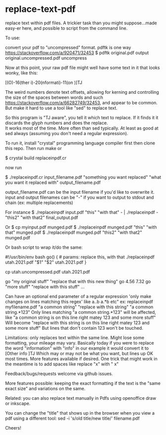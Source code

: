 # replace-text-pdf

replace text within pdf files.  A trickier task than you might suppose...made easy-er here,
and possible to script from the command line.

To use: 

convert your pdf to "uncompressed" format.  pdftk is one way https://stackoverflow.com/a/920471/32453
  $ pdftk original.pdf output original.uncompressed.pdf uncompress

Now at this point, your raw pdf file might well have some text in it that looks wonky, like this:

[(O)-16(ther i)-20(nformati)-11(on )]TJ

The weird numbers denote text offsets, allowing for kerning and controlling the size of the spaces between words and such https://stackoverflow.com/a/66282749/32453, and appear to be common.  But make it hard to use a tool like "sed" to replace text.

So this program is "TJ aware", you tell it which text to replace.  If it finds it it discards the glyph numbers and does the replace.  
It works most of the time.  More often than sed typically.  At least as good at sed always (assuming you don't need a regular expression).

To run it, install "crystal" programming language compiler first
then clone this repo.  Then run make or 

$ crystal build replaceinpdf.cr

now run

$ ./replaceinpdf.cr input_filename.pdf "something you want replaced" "what you want it replaced with" output_filename.pdf

output_filename.pdf can be the input filename if you'd like to overwrite it.  input and output filenames can be "-" if you want to output to stdout and chain (ex: multiple replacements)

For instance $ ./replaceinpdf input.pdf "this" "with that" - | ./replaceinpdf - "this2" "with that2" final_output.pdf

Or 
$ cp myinput.pdf munged.pdf
$ ./replaceinpdf munged.pdf "this" "with that" munged.pdf
$ ./replaceinpdf munged.pdf "this2" "with that2" munged.pdf

Or bash script to wrap it/do the same:

#!/usr/bin/env bash
go() { # params: replace this, with that
  ./replaceinpdf  utah.2021.pdf "$1" "$2" utah.2021.pdf
}

cp utah.uncompressed.pdf utah.2021.pdf

go "my original stuff" "replace that with this new thing"
go 4.56 7.32
go "more stuff" "replace with this stuff"
...

Can have an optional end parameter of a regular expression 'only make changes on lines matching this regex' like a..b a.*b etc"
  ex: replaceinpdf myfilename.pdf "a common string" "replace with this string" "a common string.*123"
     Only lines matching "a common string.*123" will be affected, like "a common string is on this line right matey 123 and some more stuff"
       Will become "replace with this string is on this line right matey 123 and some more stuff"
     But lines that don't contain 123 won't be touched.

Limitations: only replaces text within the same line.  Might lose some formatting, your mileage may vary.  Basically today if you were to replace the word "information" with "info" in our example it would convert it to
[Other info ]TJ
Which may or may not be what you want, but lines up OK most times.  More features available if desired.  One trick that might work in the meantime is to add spaces like replace "x" with "  x"

Feedback/bugs/requests welcome via github issues.

More features possible: keeping the exact formatting if the text is the "same exact size" 
  and variations on the same.

Related: you can also replace text manually in Pdfs using openoffice draw or inkscape.

You can change the "title" that shows up in the browser when you view a pdf using a different tool:
  sed -i 's/old title/new title/' filename.pdf

Cheers!
